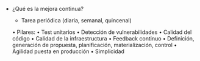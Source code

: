 - ¿Qué es la mejora continua? 
  
  * Tarea periódica (diaria, semanal, quincenal)
  
  • Pilares: 
  • Test unitarios 
  • Detección de vulnerabilidades 
  • Calidad del código 
  • Calidad de la infraestructura 
  •  Feedback continuo
  • Definición, generación de propuesta, planificación, materialización, control 
  • Agilidad puesta en producción 
  • Simplicidad
